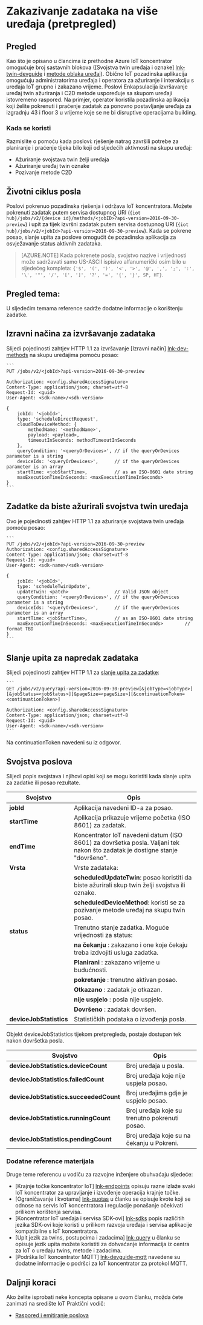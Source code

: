 <properties
 pageTitle="Vodič za razvojne inženjere - poslovi | Microsoft Azure"
 description="Azure vodič za razvojne inženjere koncentrator IoT - zakazivanje zadataka da biste pokrenuli na više uređaja povezanih s vaše središte"
 services="iot-hub"
 documentationCenter=".net"
 authors="juanjperez"
 manager="timlt"
 editor=""/>

<tags
 ms.service="iot-hub"
 ms.devlang="multiple"
 ms.topic="article"
 ms.tgt_pltfrm="na"
 ms.workload="na"
 ms.date="09/30/2016" 
 ms.author="juanpere"/>

# <a name="schedule-jobs-on-multiple-devices-preview"></a>Zakazivanje zadataka na više uređaja (pretpregled)

## <a name="overview"></a>Pregled

Kao što je opisano u člancima iz prethodne Azure IoT koncentrator omogućuje broj sastavnih blokova ([Svojstva twin uređaja i oznake] [ lnk-twin-devguide] i [metode oblaka uređaj][lnk-dev-methods]).  Obično IoT pozadinska aplikacija omogućuju administratorima uređaja i operatora za ažuriranje i interakciju s uređaja IoT grupno i zakazano vrijeme.  Poslovi Enkapsulacija izvršavanje uređaj twin ažuriranja i C2D metode uspoređuje sa skupom uređaji istovremeno raspored.  Na primjer, operator koristila pozadinska aplikacija koji želite pokrenuti i praćenje zadatak za ponovno postavljanje uređaja za izgradnju 43 i floor 3 u vrijeme koje se ne bi disruptive operacijama building.

### <a name="when-to-use"></a>Kada se koristi

Razmislite o pomoću kada poslovi: rješenje natrag završili potrebe za planiranje i praćenje tijeka bilo koji od sljedećih aktivnosti na skupu uređaj:

- Ažuriranje svojstava twin želji uređaja
- Ažuriranje uređaj twin oznake
- Pozivanje metode C2D

## <a name="job-lifecycle"></a>Životni ciklus posla

Poslovi pokrenuo pozadinska rješenja i održava IoT koncentratora.  Možete pokrenuti zadatak putem servisa dostupnog URI (`{iot hub}/jobs/v2/{device id}/methods/<jobID>?api-version=2016-09-30-preview`) i upit za tijek izvršni zadatak putem servisa dostupnog URI (`{iot hub}/jobs/v2/<jobId>?api-version=2016-09-30-preview`).  Kada se pokrene posao, slanje upita za poslove omogućit će pozadinska aplikacija za osvježavanje status aktivnih zadataka.

> [AZURE.NOTE] Kada pokrenete posla, svojstvo nazive i vrijednosti može sadržavati samo US-ASCII ispisivo alfanumerički osim bilo u sljedećeg kompleta: ``{'$', '(', ')', '<', '>', '@', ',', ';', ':', '\', '"', '/', '[', ']', '?', '=', '{', '}', SP, HT}``.

## <a name="reference-topics"></a>Pregled tema:

U sljedećim temama reference sadrže dodatne informacije o korištenju zadatke.

## <a name="jobs-to-execute-direct-methods"></a>Izravni načina za izvršavanje zadataka

Slijedi pojedinosti zahtjev HTTP 1.1 za izvršavanje [Izravni način] [ lnk-dev-methods] na skupu uređajima pomoću posao:

    ```
    PUT /jobs/v2/<jobId>?api-version=2016-09-30-preview
    
    Authorization: <config.sharedAccessSignature>
    Content-Type: application/json; charset=utf-8
    Request-Id: <guid>
    User-Agent: <sdk-name>/<sdk-version>

    {
        jobId: '<jobId>',
        type: 'scheduleDirectRequest', 
        cloudToDeviceMethod: {
            methodName: '<methodName>',
            payload: <payload>,                 
            timeoutInSeconds: methodTimeoutInSeconds 
        },
        queryCondition: '<queryOrDevices>', // if the queryOrDevices parameter is a string
        deviceIds: '<queryOrDevices>',      // if the queryOrDevices parameter is an array
        startTime: <jobStartTime>,          // as an ISO-8601 date string
        maxExecutionTimeInSeconds: <maxExecutionTimeInSeconds>        
    }
    ```
    
## <a name="jobs-to-update-device-twin-properties"></a>Zadatke da biste ažurirali svojstva twin uređaja

Ovo je pojedinosti zahtjev HTTP 1.1 za ažuriranje svojstava twin uređaja pomoću posao:

    ```
    PUT /jobs/v2/<jobId>?api-version=2016-09-30-preview
    Authorization: <config.sharedAccessSignature>
    Content-Type: application/json; charset=utf-8
    Request-Id: <guid>
    User-Agent: <sdk-name>/<sdk-version>

    {
        jobId: '<jobId>',
        type: 'scheduleTwinUpdate', 
        updateTwin: <patch>                 // Valid JSON object
        queryCondition: '<queryOrDevices>', // if the queryOrDevices parameter is a string
        deviceIds: '<queryOrDevices>',      // if the queryOrDevices parameter is an array
        startTime: <jobStartTime>,          // as an ISO-8601 date string
        maxExecutionTimeInSeconds: <maxExecutionTimeInSeconds>        // format TBD
    }
    ```

## <a name="querying-for-progress-on-jobs"></a>Slanje upita za napredak zadataka

Slijedi pojedinosti zahtjev HTTP 1.1 za [slanje upita za zadatke][lnk-query]:

    ```
    GET /jobs/v2/query?api-version=2016-09-30-preview[&jobType=<jobType>][&jobStatus=<jobStatus>][&pageSize=<pageSize>][&continuationToken=<continuationToken>]
    
    Authorization: <config.sharedAccessSignature>
    Content-Type: application/json; charset=utf-8
    Request-Id: <guid>
    User-Agent: <sdk-name>/<sdk-version>
    ```
    
Na continuationToken navedeni su iz odgovor.  

## <a name="jobs-properties"></a>Svojstva poslova

Slijedi popis svojstava i njihovi opisi koji se mogu koristiti kada slanje upita za zadatke ili posao rezultate.

| Svojstvo | Opis |
| -------------- | -----------------|
| **jobId** | Aplikacija navedeni ID-a za posao. |
| **startTime** | Aplikacija prikazuje vrijeme početka (ISO 8601) za zadatak. |
| **endTime** | Koncentrator IoT navedeni datum (ISO 8601) za dovršetka posla. Valjani tek nakon što zadatak je dostigne stanje "dovršeno". | 
| **Vrsta** | Vrste zadataka: |
| | **scheduledUpdateTwin**: posao koristiti da biste ažurirali skup twin želji svojstva ili oznake. |
| | **scheduledDeviceMethod**: koristi se za pozivanje metode uređaj na skupu twin posao. |
| **status** | Trenutno stanje zadatka. Moguće vrijednosti za status: |
| | **na čekanju** : zakazano i one koje čekaju treba izdvojiti usluga zadatka. |
| | **Planirani** : zakazano vrijeme u budućnosti. |
| | **pokretanje** : trenutno aktivan posao. |
| | **Otkazano** : zadatak je otkazan. |
| | **nije uspjelo** : posla nije uspjelo. |
| | **Dovršeno** : zadatak dovršen. |
| **deviceJobStatistics** | Statističkih podataka o izvođenja posla. |

Objekt deviceJobStatistics tijekom pretpregleda, postaje dostupan tek nakon dovršetka posla.

| Svojstvo | Opis |
| -------------- | -----------------|
| **deviceJobStatistics.deviceCount** | Broj uređaja u posla. |
| **deviceJobStatistics.failedCount** | Broj uređaja koje nije uspjela posao. |
| **deviceJobStatistics.succeededCount** | Broj uređajima gdje je uspjelo posao. |
| **deviceJobStatistics.runningCount** | Broj uređaja koje su trenutno pokrenuti posao. |
| **deviceJobStatistics.pendingCount** | Broj uređaja koje su na čekanju u Pokreni. |


### <a name="additional-reference-material"></a>Dodatne reference materijala

Druge teme referencu u vodiču za razvojne inženjere obuhvaćaju sljedeće:

- [Krajnje točke koncentrator IoT] [ lnk-endpoints] opisuju razne izlaže svaki IoT koncentrator za upravljanje i izvođenje operacija krajnje točke.
- [Ograničavanje i kvotama] [ lnk-quotas] u članku se opisuje kvote koji se odnose na servis IoT koncentratora i regulacije ponašanje očekivati prilikom korištenja servisa.
- [Koncentrator IoT uređaja i servisa SDK-ovi] [ lnk-sdks] popis različitih jezika SDK-ovi koje koristi u prilikom razvoja uređaja i servisa aplikacije kompatibilne s IoT koncentratora.
- [Upit jezik za twins, postupcima i zadacima] [ lnk-query] u članku se opisuje jezik upita možete koristiti za dohvaćanje informacija iz centra za IoT o uređaju twins, metode i zadacima.
- [Podrška IoT koncentrator MQTT] [ lnk-devguide-mqtt] navedene su dodatne informacije o podršci za IoT koncentrator za protokol MQTT.

## <a name="next-steps"></a>Daljnji koraci

Ako želite isprobati neke koncepta opisane u ovom članku, možda ćete zanimati na središte IoT Praktični vodič:

- [Raspored i emitiranje poslova][lnk-jobs-tutorial]

<!-- links and images -->

[lnk-endpoints]: iot-hub-devguide-endpoints.md
[lnk-quotas]: iot-hub-devguide-quotas-throttling.md
[lnk-sdks]: iot-hub-devguide-sdks.md
[lnk-query]: iot-hub-devguide-query-language.md
[lnk-devguide-mqtt]: iot-hub-mqtt-support.md
[lnk-jobs-tutorial]: iot-hub-schedule-jobs.md
[lnk-c2d-methods]: iot-hub-c2d-methods.md
[lnk-dev-methods]: iot-hub-devguide-direct-methods.md
[lnk-get-started-twin]: iot-hub-node-node-twin-getstarted.md
[lnk-twin-devguide]: iot-hub-devguide-device-twins.md
